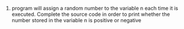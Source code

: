 1) program will assign a random number to the variable n each time it is executed. Complete the source code in order to print whether the number stored in the variable n is positive or negative
